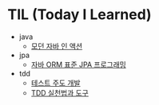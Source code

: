 # TIL (Today I Learned)
- java
  - [모던 자바 인 액션](https://github.com/hasunzo/TIL/tree/main/java/%EB%AA%A8%EB%8D%98%20%EC%9E%90%EB%B0%94%20%EC%9D%B8%20%EC%95%A1%EC%85%98)
- jpa
  - [자바 ORM 표준 JPA 프로그래밍](https://github.com/hasunzo/TIL/tree/main/jpa)
- tdd
  - [테스트 주도 개발](https://github.com/hasunzo/TIL/tree/main/tdd/%ED%85%8C%EC%8A%A4%ED%8A%B8%20%EC%A3%BC%EB%8F%84%20%EA%B0%9C%EB%B0%9C%20-%20%EC%BC%84%ED%8A%B8%EB%B0%B1)
  - [TDD 실천법과 도구](https://github.com/hasunzo/TIL/tree/main/tdd/TDD%20%EC%8B%A4%EC%B2%9C%EB%B2%95%EA%B3%BC%20%EB%8F%84%EA%B5%AC)